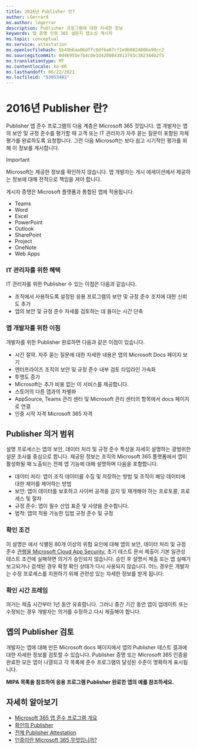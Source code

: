 ```yaml
---
title: 2016년 Publisher 란?
author: LGerrard
ms.author: legerrar
description: Publisher 프로그램에 대한 자세한 정보
keywords: 앱 증명 인증 365 설문지 앱소싱 게시자
ms.topic: conceptual
ms.service: attestation
ms.openlocfilehash: 5b49b6aa06dffc0df6a87cf1e9b0824806a90cc2
ms.sourcegitcommit: 0d46955e7b4c0e1d4208843813793c382344b2f5
ms.translationtype: MT
ms.contentlocale: ko-KR
ms.lasthandoff: 06/22/2021
ms.locfileid: "53053482"
---
```

# <a name="what-is-publisher-attestation"></a>2016년 Publisher 란?

Publisher 앱 준수 프로그램의 다음 계층은 Microsoft 365 것입니다. 앱 개발자는 앱의 보안 및 규정 준수를 평가할 때 고객 또는 IT 관리자가 자주 묻는 질문이 포함된 자체 평가를 완료하도록 요청합니다. 그런 다음 Microsoft는 보다 쉽고 시기적인 평가를 위해 이 정보를 게시합니다.

> [!IMPORTANT]
> Microsoft는 제공한 정보를 확인하지 않습니다. 앱 개발자는 게시 에세이션에서 제공하는 정보에 대해 전적으로 책임을 져야 합니다. 

게시자 증명은 Microsoft 플랫폼과 통합된 앱에 적용됩니다.
- Teams
- Word
- Excel
- PowerPoint 
- Outlook
- SharePoint
- Project
- OneNote
- Web Apps

### <a name="benefits-for-it-admins"></a>IT 관리자를 위한 혜택
IT 관리자를 위한 Publisher 수 있는 이점은 다음과 같습니다.
-   조직에서 사용하도록 설정된 응용 프로그램의 보안 및 규정 준수 조치에 대한 신뢰도 추가
-   앱의 보안 및 규정 준수 자세를 검토하는 데 들이는 시간 단축

### <a name="benefits-for-app-developers"></a>앱 개발자를 위한 이점 
개발자를 위한 Publisher 완료하면 다음과 같은 이점이 있습니다. 
-   시간 절약. 자주 묻는 질문에 대한 자세한 내용은 앱의 Microsoft Docs 페이지 보기
-   엔터프라이즈 조직의 보안 및 규정 준수 내부 검토 타임라인 가속화
-   투명도 증가
- Microsoft는 추가 비용 없는 이 서비스를 제공합니다.
-   스토어의 다른 앱과의 차별화
-   AppSource, Teams 관리 센터 및 Microsoft 관리 센터의 항목에서 docs 페이지로 연결
-   인증 시작 자격 Microsoft 365 자격


## <a name="publisher-attestation-scope"></a>Publisher 의거 범위

설명 프로세스는 앱의 보안, 데이터 처리 및 규정 준수 특성을 자세히 설명하는 광범위한 설문 조사를 중심으로 합니다. 제공된 정보는 조직의 Microsoft 365 플랫폼에서 앱이 활성화될 때 노출되는 전체 앱 기능에 대해 설명하며 다음을 포함합니다.

- 데이터 처리: 앱이 조직 데이터를 수집 및 저장하는 방법 및 조직이 해당 데이터에 대한 제어를 제어하는 방법
- 보안: 앱이 데이터를 보호하고 사이버 공격을 감지 및 재개해야 하는 프로토콜, 프로세스 및 절차
- 규정 준수: 앱이 필수 산업 표준 및 사양을 준수합니다.
- 법적: 앱의 적용 가능한 입법 규정 준수 및 규정

### <a name="confirmation-criteria"></a>확인 조건

이 설명은 에서 식별된 80개 이상의 위험 요인에 대해 앱의 보안, 데이터 처리 및 규정 준수 [관행을 Microsoft Cloud App Security.](https://www.microsoft.com/microsoft-365/enterprise-mobility-security/cloud-app-security) 초기 테스트 문서 제출이 기본 일관성 테스트 조건에 실패하면 의거가 승인되지 않습니다. 승인 후 설명서 제출 또는 앱 실패가 보고되거나 검색된 경우 확정 확인 상태가 다시 사용되지 않습니다. 어느 경우든 개발자는 수정 프로세스를 지원하기 위해 관련성 있는 자세한 정보를 받게 됩니다.

### <a name="confirmation-time-frame"></a>확인 시간 프레임

의거는 제출 시간부터 1년 동안 유효합니다. 그러나 중간 기간 동안 앱이 업데이트 또는 수정되는 경우 개발자는 의거를 수정하고 다시 제출해야 합니다.

## <a name="reviewing-an-apps-publisher-attestation"></a>앱의 Publisher 검토

개발자는 앱에 대해 만든 Microsoft docs 페이지에서 앱의 Publisher 테스트 결과에 대한 자세한 정보를 검토할 수 있습니다. Publisher 증명 또는 Microsoft 365 인증을 완료한 모든 앱이 나열되고 각 목록에 준수 프로그램의 달성된 수준이 명확하게 표시됩니다.

**MIPA [](https://docs.microsoft.com/microsoft-365-app-certification/teams/iglobe-mipa-your-personal-assistant?pivots=mcas) 목록을 참조하여 응용 프로그램 Publisher 완료한 앱의 예를 참조하세요.** 

## <a name="learn-more"></a>자세히 알아보기

* [Microsoft 365 앱 준수 프로그램 개요](~/overview.md)
* [확인의 Publisher](https://docs.microsoft.com/azure/active-directory/develop/publisher-verification-overview)
* [전체 Publisher Attestation](~/docs/attestation.md)  
* [인증이란 Microsoft 365 무엇입니까?](~/docs/enterprise-app-certification-guide.md)
